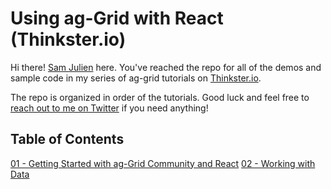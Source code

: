 # Using ag-Grid with React (Thinkster.io)
Hi there! [Sam Julien](http://www.samjulien.com/) here. You've reached the repo for all of the demos and sample code in my series of ag-grid tutorials on [Thinkster.io](https://thinkster.io/).

The repo is organized in order of the tutorials. Good luck and feel free to [reach out to me on Twitter](https://twitter.com/samjulien) if you need anything!

## Table of Contents

[01 - Getting Started with ag-Grid Community and React](./01-getting-started)
[02 - Working with Data](./02-data)

